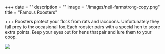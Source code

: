 +++
date = ""
description = ""
image = "/images/neil-farmstrong-copy.png"
title = "Famous Roosters"

+++
Roosters protect your flock from rats and raccoons. Unfortunately they fall prey to the occasional fox. Each rooster pairs with a special hen to score extra points. Keep your eyes out for hens that pair and lure them to your coop.

![](/images/mae-henison2-copy.png)